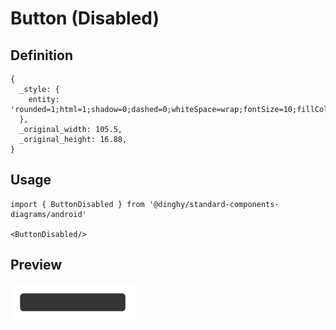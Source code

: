 # Button (Disabled)

## Definition

```
{
  _style: { 
    entity: 'rounded=1;html=1;shadow=0;dashed=0;whiteSpace=wrap;fontSize=10;fillColor=#333333;align=center;strokeColor=#333333;fontColor=#666666;',
  },
  _original_width: 105.5,
  _original_height: 16.88,
}
```

## Usage

```
import { ButtonDisabled } from '@dinghy/standard-components-diagrams/android'

<ButtonDisabled/>
```

## Preview

<img src="./button-disabled.png" width="200"/>
